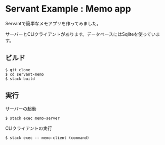 # Servant Example : Memo app
Servantで簡単なメモアプリを作ってみました。

サーバーとCLIクライアントがあります。データベースにはSqliteを使っています。

## ビルド

~~~
$ git clone
$ cd servant-memo
$ stack build
~~~

## 実行
サーバーの起動

~~~
$ stack exec memo-server
~~~

CLIクライアントの実行

~~~
$ stack exec -- memo-client (command)
~~~
